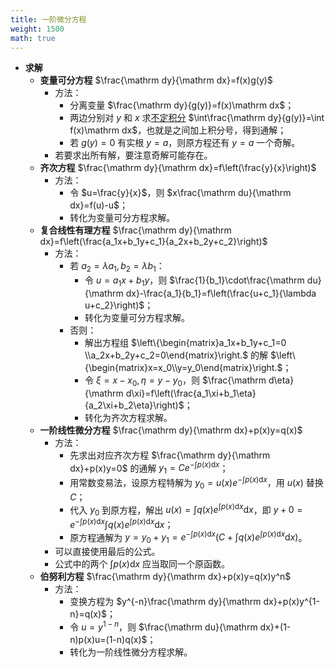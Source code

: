 ```yaml
---
title: 一阶微分方程
weight: 1500
math: true
---
```


- **求解**
    - **变量可分方程** $\frac{\mathrm dy}{\mathrm dx}=f(x)g(y)$
        - 方法：
            - 分离变量 $\frac{\mathrm dy}{g(y)}=f(x)\mathrm dx$；
            - 两边分别对 $y$ 和 $x$ 求[不定积分](/docs/mathematics/calculus/indefinite-integral) $\int\frac{\mathrm dy}{g(y)}=\int f(x)\mathrm dx$，也就是之间加上积分号，得到通解；
            - 若 $g(y)=0$ 有实根 $y=a$，则原方程还有 $y=a$ 一个奇解。
        - 若要求出所有解，要注意奇解可能存在。
    - **齐次方程** $\frac{\mathrm dy}{\mathrm dx}=f\left(\frac{y}{x}\right)$
        - 方法：
            - 令 $u=\frac{y}{x}$，则 $x\frac{\mathrm du}{\mathrm dx}=f(u)-u$；
            - 转化为变量可分方程求解。
    - **复合线性有理方程** $\frac{\mathrm dy}{\mathrm dx}=f\left(\frac{a_1x+b_1y+c_1}{a_2x+b_2y+c_2}\right)$
        - 方法：
            - 若 $a_2=\lambda a_1,b_2=\lambda b_1$：
                - 令 $u=a_1x+b_1y$，则 $\frac{1}{b_1}\cdot\frac{\mathrm du}{\mathrm dx}-\frac{a_1}{b_1}=f\left(\frac{u+c_1}{\lambda u+c_2}\right)$；
                - 转化为变量可分方程求解。
            - 否则：
                - 解出方程组 $\left\{\begin{matrix}a_1x+b_1y+c_1=0 \\a_2x+b_2y+c_2=0\end{matrix}\right.$ 的解 $\left\{\begin{matrix}x=x_0\\y=y_0\end{matrix}\right.$；
                - 令 $\xi=x-x_0,\eta=y-y_0$，则 $\frac{\mathrm d\eta}{\mathrm d\xi}=f\left(\frac{a_1\xi+b_1\eta}{a_2\xi+b_2\eta}\right)$；
                - 转化为齐次方程求解。
    - **一阶线性微分方程** $\frac{\mathrm dy}{\mathrm dx}+p(x)y=q(x)$
        - 方法：
            - 先求出对应齐次方程 $\frac{\mathrm dy}{\mathrm dx}+p(x)y=0$ 的通解 $y_1=Ce^{-\int p(x)\mathrm dx}$；
            - 用常数变易法，设原方程特解为 $y_0=u(x)e^{-\int p(x)\mathrm dx}$，用 $u(x)$ 替换 $C$；
            - 代入 $y_0$ 到原方程，解出 $u(x)=\int q(x)e^{\int p(x)\mathrm dx}\mathrm dx$，即 $y+0=e^{-\int p(x)\mathrm dx}\int q(x)e^{\int p(x)\mathrm dx}\mathrm dx$；
            - 原方程通解为 $y=y_0+y_1=e^{-\int p(x)\mathrm dx}\left(C+\int q(x)e^{\int p(x)\mathrm dx}\mathrm dx\right)$。
        - 可以直接使用最后的公式。
        - 公式中的两个 $\int p(x)\mathrm dx$ 应当取同一个原函数。
    - **伯努利方程** $\frac{\mathrm dy}{\mathrm dx}+p(x)y=q(x)y^n$
        - 方法：
            - 变换方程为 $y^{-n}\frac{\mathrm dy}{\mathrm dx}+p(x)y^{1-n}=q(x)$；
            - 令 $u=y^{1-n}$，则 $\frac{\mathrm du}{\mathrm dx}+(1-n)p(x)u=(1-n)q(x)$；
            - 转化为一阶线性微分方程求解。
